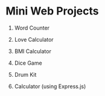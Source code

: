 # Mini Web Projects

1. Word Counter 
2. Love Calculator

3. BMI Calculator
4. Dice Game
5. Drum Kit
6. Calculator (using Express.js)


